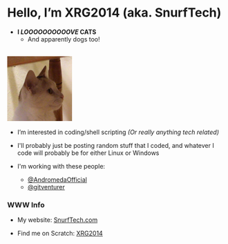 # **Hello, I’m XRG2014 (aka. SnurfTech)**
- **I _LOOOOOOOOOOVE_ CATS**<br>
  - And apparently dogs too!
<br>
<img src="https://raw.githubusercontent.com/XRG2014/XRG2014/main/assets/images/Favicon%203.png" width="150px" height="150px"/><br>

- I’m interested in coding/shell scripting <i>(Or really anything tech related)</i>

- I'll probably just be posting random stuff that I coded, and whatever I code will probably be for either Linux or Windows

- I'm working with these people:

  - [@AndromedaOfficial](https://github.com/AndromedaOfficial)
  - [@gitventurer](https://github.com/gitventurer)

### WWW Info

- My website: <a href="https://www.snurftech.com" target="_blank">SnurfTech.com</a>

- Find me on Scratch: <a href="https://scratch.mit.edu/users/XRG2014/" target="_blank">XRG2014</a>
<!---
XRG2014/XRG2014 is a ✨ special ✨ repository because its `README.md` (this file) appears on your GitHub profile.
You can click the Preview link to take a look at your changes.
--->

